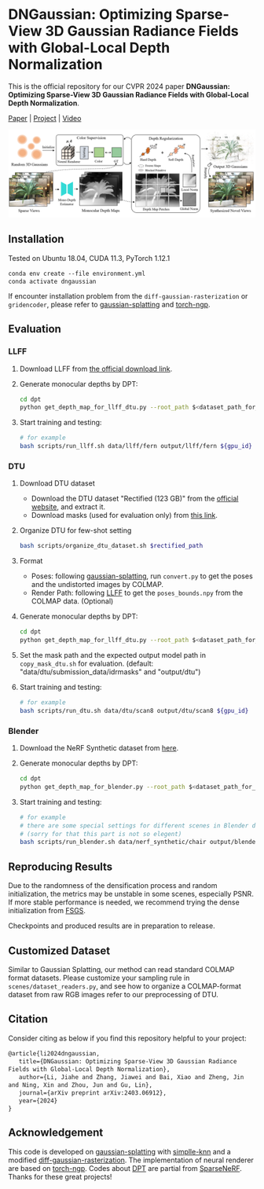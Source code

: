 # DNGaussian: Optimizing Sparse-View 3D Gaussian Radiance Fields with Global-Local Depth Normalization

This is the official repository for our CVPR 2024 paper **DNGaussian: Optimizing Sparse-View 3D Gaussian Radiance Fields with Global-Local Depth Normalization**.

[Paper](https://arxiv.org/abs/2403.06912) | [Project](https://fictionarry.github.io/DNGaussian/) | [Video](https://www.youtube.com/watch?v=WKXCFNJHZ4o)

![image](assets/main.png)


## Installation

Tested on Ubuntu 18.04, CUDA 11.3, PyTorch 1.12.1

``````
conda env create --file environment.yml
conda activate dngaussian
``````
If encounter installation problem from the `diff-gaussian-rasterization` or `gridencoder`, please refer to [gaussian-splatting](https://github.com/graphdeco-inria/gaussian-splatting) and [torch-ngp](https://github.com/ashawkey/torch-ngp).


## Evaluation

### LLFF

1. Download LLFF from [the official download link](https://drive.google.com/drive/folders/128yBriW1IG_3NJ5Rp7APSTZsJqdJdfc1).

2. Generate monocular depths by DPT:

   ```bash
   cd dpt
   python get_depth_map_for_llff_dtu.py --root_path $<dataset_path_for_llff> --benchmark LLFF
   ```

3. Start training and testing:

   ```bash
   # for example
   bash scripts/run_llff.sh data/llff/fern output/llff/fern ${gpu_id}
   ```



### DTU

1. Download DTU dataset

   - Download the DTU dataset "Rectified (123 GB)" from the [official website](https://roboimagedata.compute.dtu.dk/?page_id=36/), and extract it.
   - Download masks (used for evaluation only) from [this link](https://drive.google.com/file/d/1Yt5T3LJ9DZDiHbtd9PDFNHqJAd7wt-_E/view?usp=sharing).


2. Organize DTU for few-shot setting

   ```bash
   bash scripts/organize_dtu_dataset.sh $rectified_path
   ```

3. Format

   - Poses: following [gaussian-splatting](https://github.com/graphdeco-inria/gaussian-splatting), run `convert.py` to get the poses and the undistorted images by COLMAP.
   - Render Path: following [LLFF](https://github.com/Fyusion/LLFF) to get the `poses_bounds.npy` from the COLMAP data. (Optional)


4. Generate monocular depths by DPT:

   ```bash
   cd dpt
   python get_depth_map_for_llff_dtu.py --root_path $<dataset_path_for_dtu> --benchmark DTU
   ```

5. Set the mask path and the expected output model path in `copy_mask_dtu.sh` for evaluation. (default: "data/dtu/submission_data/idrmasks" and "output/dtu") 

6. Start training and testing:

   ```bash
   # for example
   bash scripts/run_dtu.sh data/dtu/scan8 output/dtu/scan8 ${gpu_id}
   ```



### Blender

1. Download the NeRF Synthetic dataset from [here](https://drive.google.com/drive/folders/128yBriW1IG_3NJ5Rp7APSTZsJqdJdfc1?usp=sharing).

2. Generate monocular depths by DPT:

   ```bash
   cd dpt
   python get_depth_map_for_blender.py --root_path $<dataset_path_for_blender>
   ```

3. Start training and testing:

   ```bash
   # for example
   # there are some special settings for different scenes in Blender dataset, please refer to "run_blender.sh".
   # (sorry for that this part is not so elegent)
   bash scripts/run_blender.sh data/nerf_synthetic/chair output/blender/chair ${gpu_id}
   ```


## Reproducing Results
Due to the randomness of the densification process and random initialization, the metrics may be unstable in some scenes, especially PSNR. If more stable performance is needed, we recommend trying the dense initialization from [FSGS](https://github.com/VITA-Group/FSGS).

Checkpoints and produced results are in preparation to release.


## Customized Dataset
Similar to Gaussian Splatting, our method can read standard COLMAP format datasets. Please customize your sampling rule in `scenes/dataset_readers.py`, and see how to organize a COLMAP-format dataset from raw RGB images refer to our preprocessing of DTU.



## Citation

Consider citing as below if you find this repository helpful to your project:

```
@article{li2024dngaussian,
   title={DNGaussian: Optimizing Sparse-View 3D Gaussian Radiance Fields with Global-Local Depth Normalization},
   author={Li, Jiahe and Zhang, Jiawei and Bai, Xiao and Zheng, Jin and Ning, Xin and Zhou, Jun and Gu, Lin},
   journal={arXiv preprint arXiv:2403.06912},
   year={2024}
}
```

## Acknowledgement

This code is developed on [gaussian-splatting](https://github.com/graphdeco-inria/gaussian-splatting) with [simplle-knn](https://gitlab.inria.fr/bkerbl/simple-knn) and a modified [diff-gaussian-rasterization](https://github.com/ashawkey/diff-gaussian-rasterization). The implementation of neural renderer are based on [torch-ngp](https://github.com/ashawkey/torch-ngp). Codes about [DPT](https://github.com/isl-org/MiDaS) are partial from [SparseNeRF](https://github.com/Wanggcong/SparseNeRF). Thanks for these great projects!